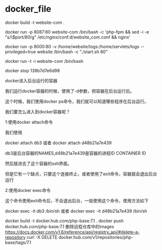 # docker_file

docker build -t website-com .

docker run -p 8087:80 website-com /bin/bash -c 'php-fpm && sed -i -e "s/\\$port/80/g" /etc/nginx/conf.d/website_com.conf && nginx'

docker run -p 8000:80 -v /home/website/logs:/home/servlets/logs  --privileged=true website /bin/bash -c "./start.sh 80"

docker run -t -i website-com /bin/bash

docker stop 139b7d7e6d98

docker进入后台运行的容器
 
我们运行docker容器的时候，使用了-d参数，把容器在后台运行后。

这个时候，我们使用docker ps命令，我们就可以知道哪些程序在后台运行。

我们要怎么进入到docker容器呢？

1:使用docker attach命令

我们使用

docker attach db3 或者 docker attach d48b21a7e439

db3是后台容器的NAMES,d48b21a7e439是容器的进程ID  CONTAINER ID

然后就进去了这个容器的ssh界面。

但是它有一个缺点，只要这个连接终止，或者使用了exit命令，容器就会退出后台运行

2:使用docker exec命令

这个命令使用exit命令后，不会退出后台，一般使用这个命令，使用方法如下

docker exec -it db3 /bin/sh 或者 docker exec -it d48b21a7e439 /bin/sh

docker build -t docker.hub.com/php-base:7.1 .
docker push docker.hub.com/php-base:7.1
删除远程仓库中的images https://docs.docker.com/v1.6/reference/api/registry_api/#delete-a-repository
curl -X DELETE docker.hub.com/v1/repositories/php-base/tags/7.1

